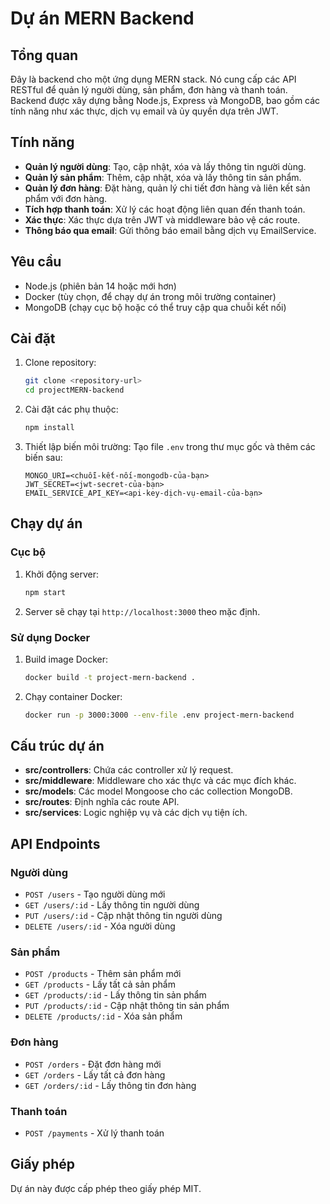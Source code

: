 # Dự án MERN Backend

## Tổng quan

Đây là backend cho một ứng dụng MERN stack. Nó cung cấp các API RESTful để quản lý người dùng, sản phẩm, đơn hàng và thanh toán. Backend được xây dựng bằng Node.js, Express và MongoDB, bao gồm các tính năng như xác thực, dịch vụ email và ủy quyền dựa trên JWT.

## Tính năng

- **Quản lý người dùng**: Tạo, cập nhật, xóa và lấy thông tin người dùng.
- **Quản lý sản phẩm**: Thêm, cập nhật, xóa và lấy thông tin sản phẩm.
- **Quản lý đơn hàng**: Đặt hàng, quản lý chi tiết đơn hàng và liên kết sản phẩm với đơn hàng.
- **Tích hợp thanh toán**: Xử lý các hoạt động liên quan đến thanh toán.
- **Xác thực**: Xác thực dựa trên JWT và middleware bảo vệ các route.
- **Thông báo qua email**: Gửi thông báo email bằng dịch vụ EmailService.

## Yêu cầu

- Node.js (phiên bản 14 hoặc mới hơn)
- Docker (tùy chọn, để chạy dự án trong môi trường container)
- MongoDB (chạy cục bộ hoặc có thể truy cập qua chuỗi kết nối)

## Cài đặt

1. Clone repository:

   ```bash
   git clone <repository-url>
   cd projectMERN-backend
   ```

2. Cài đặt các phụ thuộc:

   ```bash
   npm install
   ```

3. Thiết lập biến môi trường:
   Tạo file `.env` trong thư mục gốc và thêm các biến sau:
   ```env
   MONGO_URI=<chuỗi-kết-nối-mongodb-của-bạn>
   JWT_SECRET=<jwt-secret-của-bạn>
   EMAIL_SERVICE_API_KEY=<api-key-dịch-vụ-email-của-bạn>
   ```

## Chạy dự án

### Cục bộ

1. Khởi động server:

   ```bash
   npm start
   ```

2. Server sẽ chạy tại `http://localhost:3000` theo mặc định.

### Sử dụng Docker

1. Build image Docker:

   ```bash
   docker build -t project-mern-backend .
   ```

2. Chạy container Docker:
   ```bash
   docker run -p 3000:3000 --env-file .env project-mern-backend
   ```

## Cấu trúc dự án

- **src/controllers**: Chứa các controller xử lý request.
- **src/middleware**: Middleware cho xác thực và các mục đích khác.
- **src/models**: Các model Mongoose cho các collection MongoDB.
- **src/routes**: Định nghĩa các route API.
- **src/services**: Logic nghiệp vụ và các dịch vụ tiện ích.

## API Endpoints

### Người dùng

- `POST /users` - Tạo người dùng mới
- `GET /users/:id` - Lấy thông tin người dùng
- `PUT /users/:id` - Cập nhật thông tin người dùng
- `DELETE /users/:id` - Xóa người dùng

### Sản phẩm

- `POST /products` - Thêm sản phẩm mới
- `GET /products` - Lấy tất cả sản phẩm
- `GET /products/:id` - Lấy thông tin sản phẩm
- `PUT /products/:id` - Cập nhật thông tin sản phẩm
- `DELETE /products/:id` - Xóa sản phẩm

### Đơn hàng

- `POST /orders` - Đặt đơn hàng mới
- `GET /orders` - Lấy tất cả đơn hàng
- `GET /orders/:id` - Lấy thông tin đơn hàng

### Thanh toán

- `POST /payments` - Xử lý thanh toán

## Giấy phép

Dự án này được cấp phép theo giấy phép MIT.
